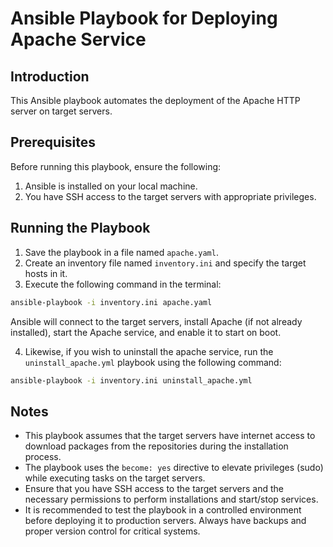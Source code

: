 # Ansible Playbook for Deploying Apache Service

## Introduction

This Ansible playbook automates the deployment of the Apache HTTP server on target servers.

## Prerequisites

Before running this playbook, ensure the following:

1. Ansible is installed on your local machine.
2. You have SSH access to the target servers with appropriate privileges.

## Running the Playbook

1. Save the playbook in a file named `apache.yaml`.
2. Create an inventory file named `inventory.ini` and specify the target hosts in it.
3. Execute the following command in the terminal:

```bash
ansible-playbook -i inventory.ini apache.yaml
```
Ansible will connect to the target servers, install Apache (if not already installed), start the Apache service, and enable it to start on boot.

4. Likewise, if you wish to uninstall the apache service, run the `uninstall_apache.yml` playbook using the following command:

```bash
ansible-playbook -i inventory.ini uninstall_apache.yml
```

## Notes

- This playbook assumes that the target servers have internet access to download packages from the repositories during the installation process.
- The playbook uses the `become: yes` directive to elevate privileges (sudo) while executing tasks on the target servers.
- Ensure that you have SSH access to the target servers and the necessary permissions to perform installations and start/stop services.
- It is recommended to test the playbook in a controlled environment before deploying it to production servers. Always have backups and proper version control for critical systems.
